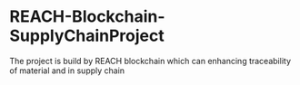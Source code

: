 # REACH-Blockchain-SupplyChainProject
The project is build by REACH blockchain which can enhancing traceability of material and  in supply chain  
